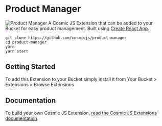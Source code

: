 # Product Manager
![Product Manager](https://cosmicjs.com/uploads/decb8bb0-545e-11e7-94b6-bde57f84d41f-product-manager.png)
A Cosmic JS Extension that can be added to your Bucket for easy product management.  Built using [Create React App](https://github.com/facebookincubator/create-react-app).
```
git clone https://github.com/cosmicjs/product-manager
cd product-manager
yarn
yarn start
```
## Getting Started
To add this Extension to your Bucket simply install it from Your Bucket > Extensions > Browse Extensions
## Documentation
To build your own Cosmic JS Extension, [read the Cosmic JS Extensions documentation](https://cosmicjs.com/docs/extensions).
